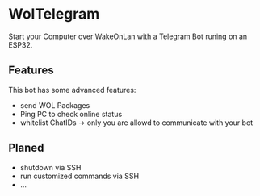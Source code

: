 # WolTelegram
Start your Computer over WakeOnLan with a Telegram Bot runing on an ESP32.

## Features
This bot has some advanced features:
* send WOL Packages
* Ping PC to check online status
* whitelist ChatIDs &rarr; only you are allowd to communicate with your bot

## Planed
* shutdown via SSH
* run customized commands via SSH
* ...
